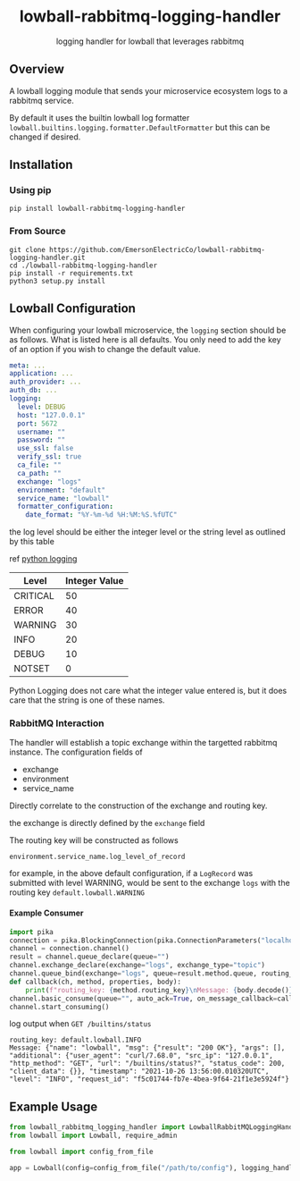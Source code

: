 <h1 align="center">lowball-rabbitmq-logging-handler</h1>
<p align="center">
logging handler for lowball that leverages rabbitmq
</p>


## Overview
A lowball logging module that sends your microservice ecosystem logs to a rabbitmq service. 

By default it uses the builtin lowball log formatter `lowball.builtins.logging.formatter.DefaultFormatter` but this 
can be changed if desired. 

## Installation
### Using pip
`pip install lowball-rabbitmq-logging-handler`

### From Source
```shell
git clone https://github.com/EmersonElectricCo/lowball-rabbitmq-logging-handler.git
cd ./lowball-rabbitmq-logging-handler
pip install -r requirements.txt
python3 setup.py install
```


## Lowball Configuration

When configuring your lowball microservice, the `logging` section should be as follows. What is listed here is all
defaults. You only need to add the key of an option if you wish to change the default value. 

```yaml
meta: ...
application: ...
auth_provider: ...
auth_db: ...
logging:
  level: DEBUG
  host: "127.0.0.1"
  port: 5672
  username: ""
  password: ""
  use_ssl: false
  verify_ssl: true
  ca_file: ""
  ca_path: ""
  exchange: "logs"
  environment: "default"
  service_name: "lowball"
  formatter_configuration:
    date_format: "%Y-%m-%d %H:%M:%S.%fUTC"

```

the log level should be either the integer level or the string level as outlined by this table

ref [python logging](https://docs.python.org/3/library/logging.html)

| Level    | Integer Value |
| ---------|-------------- |
| CRITICAL | 50            |
| ERROR    | 40            |
| WARNING  | 30            |
| INFO     | 20            |
| DEBUG    | 10            |
| NOTSET   | 0             |

Python Logging does not care what the integer value entered is, but it does care that 
the string is one of these names. 

### RabbitMQ Interaction
The handler will establish a topic exchange within the targetted rabbitmq instance. 
The configuration fields of 

- exchange
- environment
- service_name

Directly correlate to the construction of the exchange and routing key. 

the exchange is directly defined by the `exchange` field

The routing key will be constructed as follows

`environment.service_name.log_level_of_record`

for example, in the above default configuration, if a `LogRecord` was submitted with level WARNING, would be 
sent to the exchange `logs` with the routing key `default.lowball.WARNING`

#### Example Consumer

```python
import pika
connection = pika.BlockingConnection(pika.ConnectionParameters("localhost"))
channel = connection.channel()
result = channel.queue_declare(queue="")
channel.exchange_declare(exchange="logs", exchange_type="topic")
channel.queue_bind(exchange="logs", queue=result.method.queue, routing_key="default.lowball.*")
def callback(ch, method, properties, body):
    print(f"routing_key: {method.routing_key}\nMessage: {body.decode()}")
channel.basic_consume(queue="", auto_ack=True, on_message_callback=callback)
channel.start_consuming()

```

log output when `GET /builtins/status`
```
routing_key: default.lowball.INFO
Message: {"name": "lowball", "msg": {"result": "200 OK"}, "args": [], "additional": {"user_agent": "curl/7.68.0", "src_ip": "127.0.0.1", "http_method": "GET", "url": "/builtins/status?", "status_code": 200, "client_data": {}}, "timestamp": "2021-10-26 13:56:00.010320UTC", "level": "INFO", "request_id": "f5c01744-fb7e-4bea-9f64-21f1e3e5924f"}
```


## Example Usage
```python
from lowball_rabbitmq_logging_handler import LowballRabbitMQLoggingHandler
from lowball import Lowball, require_admin

from lowball import config_from_file

app = Lowball(config=config_from_file("/path/to/config"), logging_handler=LowballRabbitMQLoggingHandler)

```

